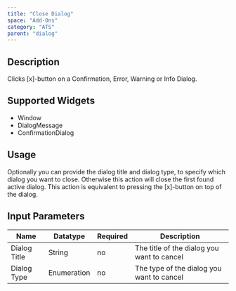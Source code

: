 ```yaml
---
title: "Close Dialog"
space: "Add-Ons"
category: "ATS"
parent: "dialog"
---
```


## Description

Clicks [x]-button on a Confirmation, Error, Warning or Info Dialog.

## Supported Widgets

 + Window
 + DialogMessage
 + ConfirmationDialog

## Usage

Optionally you can provide the dialog title and dialog type, to specify which dialog you want to close. Otherwise this action will close the first found active dialog.
This action is equivalent to pressing the [x]-button on top of the dialog.       

## Input Parameters

Name | Datatype | Required | Description
--- | --- | --- | ---
Dialog Title | String | no | The title of the dialog you want to cancel
Dialog Type | Enumeration | no | The type of the dialog you want to cancel
